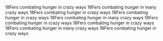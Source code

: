 18Fers combating hunger in crazy ways
18Fers combating hunger in many crazy ways
18Fers combating hunger in crazy ways
18Fers combating hunger in crazy ways
18Fers combating hunger in many crazy ways
18Fers combating hunger in crazy ways
18Fers combating hunger in crazy ways
18Fers combating hunger in many crazy ways
18Fers combating hunger in crazy ways
